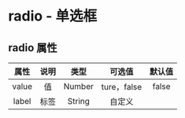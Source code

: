 # radio - 单选框

## radio 属性

| 属性  | 说明 |  类型  |   可选值    | 默认值 |
| :---: | :--: | :----: | :---------: | :----: |
| value |  值  | Number | ture，false | false  |
| label | 标签 | String |   自定义    |        |
